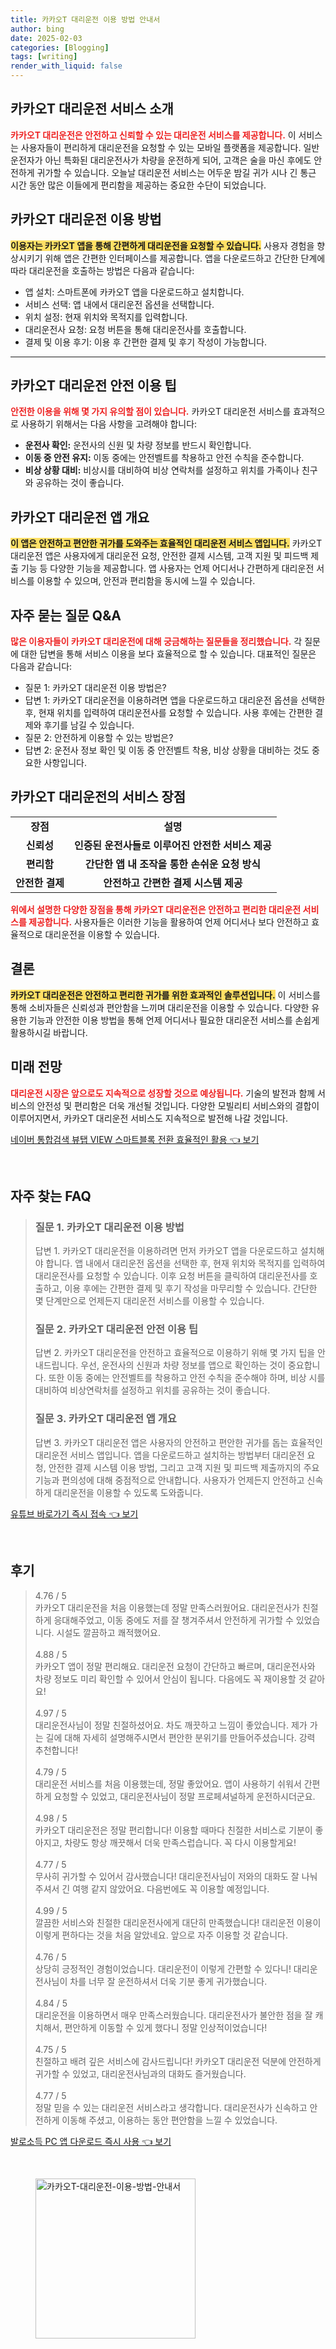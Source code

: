 ```yaml
---
title: 카카오T 대리운전 이용 방법 안내서
author: bing
date: 2025-02-03
categories: [Blogging]
tags: [writing]
render_with_liquid: false
---
```



<h2 id='카카오T대리운전소개'>카카오T 대리운전 서비스 소개</h2>

<p><b><span style="color: #ee2323;">카카오T 대리운전은 안전하고 신뢰할 수 있는 대리운전 서비스를 제공합니다.</span></b> 이 서비스는 사용자들이 편리하게 대리운전을 요청할 수 있는 모바일 플랫폼을 제공합니다. 일반 운전자가 아닌 특화된 대리운전사가 차량을 운전하게 되어, 고객은 술을 마신 후에도 안전하게 귀가할 수 있습니다. 오늘날 대리운전 서비스는 어두운 밤길 귀가 시나 긴 통근 시간 동안 많은 이들에게 편리함을 제공하는 중요한 수단이 되었습니다.</p>

<h2 id='이용방법'>카카오T 대리운전 이용 방법</h2>

<p><b><span style="background-color: #ffe066;">이용자는 카카오T 앱을 통해 간편하게 대리운전을 요청할 수 있습니다.</span></b> 사용자 경험을 향상시키기 위해 앱은 간편한 인터페이스를 제공합니다. 앱을 다운로드하고 간단한 단계에 따라 대리운전을 호출하는 방법은 다음과 같습니다:</p>

<ul>
    <li>앱 설치: 스마트폰에 카카오T 앱을 다운로드하고 설치합니다.</li>
    <li>서비스 선택: 앱 내에서 대리운전 옵션을 선택합니다.</li>
    <li>위치 설정: 현재 위치와 목적지를 입력합니다.</li>
    <li>대리운전사 요청: 요청 버튼을 통해 대리운전사를 호출합니다.</li>
    <li>결제 및 이용 후기: 이용 후 간편한 결제 및 후기 작성이 가능합니다.</li>
</ul>

<hr />

<h2 id='안전이용팁'>카카오T 대리운전 안전 이용 팁</h2>

<p><b><span style="color: #ee2323;">안전한 이용을 위해 몇 가지 유의할 점이 있습니다.</span></b> 카카오T 대리운전 서비스를 효과적으로 사용하기 위해서는 다음 사항을 고려해야 합니다:</p>

<ul>
    <li><b>운전사 확인:</b> 운전사의 신원 및 차량 정보를 반드시 확인합니다.</li>
    <li><b>이동 중 안전 유지:</b> 이동 중에는 안전벨트를 착용하고 안전 수칙을 준수합니다.</li>
    <li><b>비상 상황 대비:</b> 비상시를 대비하여 비상 연락처를 설정하고 위치를 가족이나 친구와 공유하는 것이 좋습니다.</li>
</ul>

<h2 id='앱개요'>카카오T 대리운전 앱 개요</h2>

<p><b><span style="background-color: #ffe066;">이 앱은 안전하고 편안한 귀가를 도와주는 효율적인 대리운전 서비스 앱입니다.</span></b> 카카오T 대리운전 앱은 사용자에게 대리운전 요청, 안전한 결제 시스템, 고객 지원 및 피드백 제출 기능 등 다양한 기능을 제공합니다. 앱 사용자는 언제 어디서나 간편하게 대리운전 서비스를 이용할 수 있으며, 안전과 편리함을 동시에 느낄 수 있습니다.</p>

<h2 id='이용후기'>자주 묻는 질문 Q&A</h2>

<p><b><span style="color: #ee2323;">많은 이용자들이 카카오T 대리운전에 대해 궁금해하는 질문들을 정리했습니다.</span></b> 각 질문에 대한 답변을 통해 서비스 이용을 보다 효율적으로 할 수 있습니다. 대표적인 질문은 다음과 같습니다:</p>

<ul>
    <li>질문 1: 카카오T 대리운전 이용 방법은?</li>
    <li>답변 1: 카카오T 대리운전을 이용하려면 앱을 다운로드하고 대리운전 옵션을 선택한 후, 현재 위치를 입력하여 대리운전사를 요청할 수 있습니다. 사용 후에는 간편한 결제와 후기를 남길 수 있습니다.</li>
    <li>질문 2: 안전하게 이용할 수 있는 방법은?</li>
    <li>답변 2: 운전사 정보 확인 및 이동 중 안전벨트 착용, 비상 상황을 대비하는 것도 중요한 사항입니다.</li>
</ul>

<h2 id='서비스장점'>카카오T 대리운전의 서비스 장점</h2>

<table>
    <tr>
        <td style="text-align: center; height: 17px;"><b>장점</b></td>
        <td style="text-align: center; height: 17px;"><b>설명</b></td>
    </tr>
    <tr>
        <td style="text-align: center; height: 17px;"><b>신뢰성</b></td>
        <td style="text-align: center; height: 17px;"><b>인증된 운전사들로 이루어진 안전한 서비스 제공</b></td>
    </tr>
    <tr>
        <td style="text-align: center; height: 17px;"><b>편리함</b></td>
        <td style="text-align: center; height: 17px;"><b>간단한 앱 내 조작을 통한 손쉬운 요청 방식</b></td>
    </tr>
    <tr>
        <td style="text-align: center; height: 17px;"><b>안전한 결제</b></td>
        <td style="text-align: center; height: 17px;"><b>안전하고 간편한 결제 시스템 제공</b></td>
    </tr>
</table>

<p><b><span style="color: #ee2323;">위에서 설명한 다양한 장점을 통해 카카오T 대리운전은 안전하고 편리한 대리운전 서비스를 제공합니다.</span></b> 사용자들은 이러한 기능을 활용하여 언제 어디서나 보다 안전하고 효율적으로 대리운전을 이용할 수 있습니다.</p>

<h2 id='결론'>결론</h2>

<p><b><span style="background-color: #ffe066;">카카오T 대리운전은 안전하고 편리한 귀가를 위한 효과적인 솔루션입니다.</span></b> 이 서비스를 통해 소비자들은 신뢰성과 편안함을 느끼며 대리운전을 이용할 수 있습니다. 다양한 유용한 기능과 안전한 이용 방법을 통해 언제 어디서나 필요한 대리운전 서비스를 손쉽게 활용하시길 바랍니다.</p>

<h2 id='미래전망'>미래 전망</h2>

<p><b><span style="color: #ee2323;">대리운전 시장은 앞으로도 지속적으로 성장할 것으로 예상됩니다.</span></b> 기술의 발전과 함께 서비스의 안전성 및 편리함은 더욱 개선될 것입니다. 다양한 모빌리티 서비스와의 결합이 이루어지면서, 카카오T 대리운전 서비스도 지속적으로 발전해 나갈 것입니다.</p>


<p><a class="click-button" title="네이버 통합검색 뷰탭 VIEW 스마트블록 전환 효율적인 활용" href="https://greenforu.github.io/posts/%EB%84%A4%EC%9D%B4%EB%B2%84-%ED%86%B5%ED%95%A9%EA%B2%80%EC%83%89-%EB%B7%B0%ED%83%AD-VIEW-%EC%8A%A4%EB%A7%88%ED%8A%B8%EB%B8%94%EB%A1%9D-%EC%A0%84%ED%99%98-%ED%9A%A8%EC%9C%A8%EC%A0%81%EC%9D%B8-%ED%99%9C%EC%9A%A9/" rel="dofollow">네이버 통합검색 뷰탭 VIEW 스마트블록 전환 효율적인 활용 👈 보기</a></p><br>
<h2 id='자주_찾는_FAQ'>자주 찾는 FAQ</h2>
<div itemscope="" itemtype="https://schema.org/FAQPage"> 
<blockquote> 
<div itemscope="" itemprop="mainEntity" itemtype="https://schema.org/Question"> 
<h3 itemprop="name">질문 1. 카카오T 대리운전 이용 방법</h3> 
<div itemscope="" itemprop="acceptedAnswer" itemtype="https://schema.org/Answer"> 
<span itemprop="text"> 
<p>답변 1. 카카오T 대리운전을 이용하려면 먼저 카카오T 앱을 다운로드하고 설치해야 합니다. 앱 내에서 대리운전 옵션을 선택한 후, 현재 위치와 목적지를 입력하여 대리운전사를 요청할 수 있습니다. 이후 요청 버튼을 클릭하여 대리운전사를 호출하고, 이용 후에는 간편한 결제 및 후기 작성을 마무리할 수 있습니다. 간단한 몇 단계만으로 언제든지 대리운전 서비스를 이용할 수 있습니다.</p> 
</span> 
</div> 
</div> 

<div itemscope="" itemprop="mainEntity" itemtype="https://schema.org/Question"> 
<h3 itemprop="name">질문 2. 카카오T 대리운전 안전 이용 팁</h3> 
<div itemscope="" itemprop="acceptedAnswer" itemtype="https://schema.org/Answer"> 
<span itemprop="text"> 
<p>답변 2. 카카오T 대리운전을 안전하고 효율적으로 이용하기 위해 몇 가지 팁을 안내드립니다. 우선, 운전사의 신원과 차량 정보를 앱으로 확인하는 것이 중요합니다. 또한 이동 중에는 안전벨트를 착용하고 안전 수칙을 준수해야 하며, 비상 시를 대비하여 비상연락처를 설정하고 위치를 공유하는 것이 좋습니다.</p> 
</span> 
</div> 
</div> 

<div itemscope="" itemprop="mainEntity" itemtype="https://schema.org/Question"> 
<h3 itemprop="name">질문 3. 카카오T 대리운전 앱 개요</h3> 
<div itemscope="" itemprop="acceptedAnswer" itemtype="https://schema.org/Answer"> 
<span itemprop="text"> 
<p>답변 3. 카카오T 대리운전 앱은 사용자의 안전하고 편안한 귀가를 돕는 효율적인 대리운전 서비스 앱입니다. 앱을 다운로드하고 설치하는 방법부터 대리운전 요청, 안전한 결제 시스템 이용 방법, 그리고 고객 지원 및 피드백 제출까지의 주요 기능과 편의성에 대해 중점적으로 안내합니다. 사용자가 언제든지 안전하고 신속하게 대리운전을 이용할 수 있도록 도와줍니다.</p> 
</span> 
</div> 
</div> 
</blockquote> 
</div>
<p><a class="click-button" title="유튜브 바로가기 즉시 접속" href="https://greenforu.github.io/posts/%EC%9C%A0%ED%8A%9C%EB%B8%8C-%EB%B0%94%EB%A1%9C%EA%B0%80%EA%B8%B0-%EC%A6%89%EC%8B%9C-%EC%A0%91%EC%86%8D/" rel="dofollow">유튜브 바로가기 즉시 접속 👈 보기</a></p><br>
<h2 id='후기'>후기</h2>
<div itemscope itemtype="https://schema.org/Product">
  <blockquote>
    <div itemprop="review" itemscope itemtype="https://schema.org/Review">
      <div itemprop="reviewRating" itemscope itemtype="https://schema.org/Rating"> 
        <span itemprop="ratingValue">4.76</span> / 
        <span itemprop="bestRating">5</span> 
      </div>
      <span itemprop="reviewBody">카카오T 대리운전을 처음 이용했는데 정말 만족스러웠어요. 대리운전사가 친절하게 응대해주었고, 이동 중에도 저를 잘 챙겨주셔서 안전하게 귀가할 수 있었습니다. 시설도 깔끔하고 쾌적했어요.</span>
    </div>
    <br>
    <div itemprop="review" itemscope itemtype="https://schema.org/Review">
      <div itemprop="reviewRating" itemscope itemtype="https://schema.org/Rating"> 
        <span itemprop="ratingValue">4.88</span> / 
        <span itemprop="bestRating">5</span> 
      </div>
      <span itemprop="reviewBody">카카오T 앱이 정말 편리해요. 대리운전 요청이 간단하고 빠르며, 대리운전사와 차량 정보도 미리 확인할 수 있어서 안심이 됩니다. 다음에도 꼭 재이용할 것 같아요!</span>
    </div>
    <br>
    <div itemprop="review" itemscope itemtype="https://schema.org/Review">
      <div itemprop="reviewRating" itemscope itemtype="https://schema.org/Rating"> 
        <span itemprop="ratingValue">4.97</span> / 
        <span itemprop="bestRating">5</span> 
      </div>
      <span itemprop="reviewBody">대리운전사님이 정말 친절하셨어요. 차도 깨끗하고 느낌이 좋았습니다. 제가 가는 길에 대해 자세히 설명해주시면서 편안한 분위기를 만들어주셨습니다. 강력 추천합니다!</span>
    </div>
    <br>
    <div itemprop="review" itemscope itemtype="https://schema.org/Review">
      <div itemprop="reviewRating" itemscope itemtype="https://schema.org/Rating"> 
        <span itemprop="ratingValue">4.79</span> / 
        <span itemprop="bestRating">5</span> 
      </div>
      <span itemprop="reviewBody">대리운전 서비스를 처음 이용했는데, 정말 좋았어요. 앱이 사용하기 쉬워서 간편하게 요청할 수 있었고, 대리운전사님이 정말 프로페셔널하게 운전하시더군요.</span>
    </div>
    <br>
    <div itemprop="review" itemscope itemtype="https://schema.org/Review">
      <div itemprop="reviewRating" itemscope itemtype="https://schema.org/Rating"> 
        <span itemprop="ratingValue">4.98</span> / 
        <span itemprop="bestRating">5</span> 
      </div>
      <span itemprop="reviewBody">카카오T 대리운전은 정말 편리합니다! 이용할 때마다 친절한 서비스로 기분이 좋아지고, 차량도 항상 깨끗해서 더욱 만족스럽습니다. 꼭 다시 이용할게요!</span>
    </div>
    <br>
    <div itemprop="review" itemscope itemtype="https://schema.org/Review">
      <div itemprop="reviewRating" itemscope itemtype="https://schema.org/Rating"> 
        <span itemprop="ratingValue">4.77</span> / 
        <span itemprop="bestRating">5</span> 
      </div>
      <span itemprop="reviewBody">무사히 귀가할 수 있어서 감사했습니다! 대리운전사님이 저와의 대화도 잘 나눠주셔서 긴 여행 같지 않았어요. 다음번에도 꼭 이용할 예정입니다.</span>
    </div>
    <br>
    <div itemprop="review" itemscope itemtype="https://schema.org/Review">
      <div itemprop="reviewRating" itemscope itemtype="https://schema.org/Rating"> 
        <span itemprop="ratingValue">4.99</span> / 
        <span itemprop="bestRating">5</span> 
      </div>
      <span itemprop="reviewBody">깔끔한 서비스와 친절한 대리운전사에게 대단히 만족했습니다! 대리운전 이용이 이렇게 편하다는 것을 처음 알았네요. 앞으로 자주 이용할 것 같습니다.</span>
    </div>
    <br>
    <div itemprop="review" itemscope itemtype="https://schema.org/Review">
      <div itemprop="reviewRating" itemscope itemtype="https://schema.org/Rating"> 
        <span itemprop="ratingValue">4.76</span> / 
        <span itemprop="bestRating">5</span> 
      </div>
      <span itemprop="reviewBody">상당히 긍정적인 경험이었습니다. 대리운전이 이렇게 간편할 수 있다니! 대리운전사님이 차를 너무 잘 운전하셔서 더욱 기분 좋게 귀가했습니다.</span>
    </div>
    <br>
    <div itemprop="review" itemscope itemtype="https://schema.org/Review">
      <div itemprop="reviewRating" itemscope itemtype="https://schema.org/Rating"> 
        <span itemprop="ratingValue">4.84</span> / 
        <span itemprop="bestRating">5</span> 
      </div>
      <span itemprop="reviewBody">대리운전을 이용하면서 매우 만족스러웠습니다. 대리운전사가 불안한 점을 잘 캐치해서, 편안하게 이동할 수 있게 했다니 정말 인상적이었습니다!</span>
    </div>
    <br>
    <div itemprop="review" itemscope itemtype="https://schema.org/Review">
      <div itemprop="reviewRating" itemscope itemtype="https://schema.org/Rating"> 
        <span itemprop="ratingValue">4.75</span> / 
        <span itemprop="bestRating">5</span> 
      </div>
      <span itemprop="reviewBody">친절하고 배려 깊은 서비스에 감사드립니다! 카카오T 대리운전 덕분에 안전하게 귀가할 수 있었고, 대리운전사님과의 대화도 즐거웠습니다.</span>
    </div>
    <br>
    <div itemprop="review" itemscope itemtype="https://schema.org/Review">
      <div itemprop="reviewRating" itemscope itemtype="https://schema.org/Rating"> 
        <span itemprop="ratingValue">4.77</span> / 
        <span itemprop="bestRating">5</span> 
      </div>
      <span itemprop="reviewBody">정말 믿을 수 있는 대리운전 서비스라고 생각합니다. 대리운전사가 신속하고 안전하게 이동해 주셨고, 이용하는 동안 편안함을 느낄 수 있었습니다.</span>
    </div>
  </blockquote>
</div>
<p><a class="click-button" title="발로소득 PC 앱 다운로드 즉시 사용" href="https://greenforu.github.io/posts/%EB%B0%9C%EB%A1%9C%EC%86%8C%EB%93%9D-PC-%EC%95%B1-%EB%8B%A4%EC%9A%B4%EB%A1%9C%EB%93%9C-%EC%A6%89%EC%8B%9C-%EC%82%AC%EC%9A%A9/" rel="dofollow">발로소득 PC 앱 다운로드 즉시 사용 👈 보기</a></p><br>
<figure class="image"><img src="https://greenforu.github.io/assets/img/thumbnail/카카오T-대리운전-이용-방법-안내서.webp" alt="카카오T-대리운전-이용-방법-안내서" width="256" height="256"></figure>